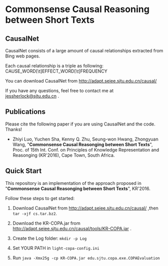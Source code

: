 # Commonsense Causal Reasoning between Short Texts

## CausalNet

CausalNet consists of a large amount of causal relationships extracted from Bing web pages.

Each causal relationship is a triple as following:
CAUSE\_WORD[\t]EFFECT\_WORD[\t]FREQUENCY

You can download CausalNet from 
<http://adapt.seiee.sjtu.edu.cn/causal/>

If you have any questions, feel free to contact me at <jessherlock@sjtu.edu.cn> .

## Publications

Please cite the following paper if you are using CausalNet and the code. Thanks!

*   Zhiyi Luo, Yuchen Sha, Kenny Q. Zhu, Seung-won Hwang, Zhongyuan Wang, "**Commonsense Causal Reasonging between Short Texts**", 
Proc. of 15th Int. Conf. on Principles of Knowledge Representation and Reasonging (KR'2016), Cape Town, South Africa.

## Quick Start

This repository is an implementation of the approach proposed in 
"**Commonsense Causal Reasonging between Short Texts**", KR'2016.

Follow these steps to get started:

1. Download CausalNet from <http://adapt.seiee.sjtu.edu.cn/causal/> ,then `tar -xjf cs.tar.bz2`.

2. Download the KR-COPA.jar from <http://adapt.seiee.sjtu.edu.cn/causal/tools/KR-COPA.jar> .

3. Create the Log folder: `mkdir -p Log`

4. Set YOUR PATH in `light-copa-config.ini`

5. Run `java -Xmx25g -cp KR-COPA.jar edu.sjtu.copa.exe.COPAEvaluation`

